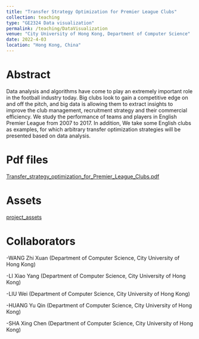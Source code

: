 ```yaml
---
title: "Transfer Strategy Optimization for Premier League Clubs"
collection: teaching
type: "GE2324 Data visualization"
permalink: /teaching/DataVisualization
venue: "City University of Hong Kong, Department of Computer Science"
date: 2022-4-03
location: "Hong Kong, China"
---
```


Abstract
======
Data analysis and algorithms have come to play
an extremely important role in the football
industry today. Big clubs look to gain a competitive edge on and off the pitch, and big data
is allowing them to extract insights to improve
the club management, recruitment strategy
and their commercial efficiency. We study the
performance of teams and players in English
Premier League from 2007 to 2017. In addition,
We take some English clubs as examples, for
which arbitrary transfer optimization strategies
will be presented based on data analysis.

Pdf files
======
[Transfer_strategy_optimization_for_Premier_League_Clubs.pdf]()

Assets
======
[project_assets]()

Collaborators
======
-WANG Zhi Xuan (Department of Computer Science, City University of Hong Kong)

-LI Xiao Yang (Department of Computer Science, City University of Hong Kong)

-LIU Wei (Department of Computer Science, City University of Hong Kong)

-HUANG Yu Qin (Department of Computer Science, City University of Hong Kong)

-SHA Xing Chen (Department of Computer Science, City University of Hong Kong)